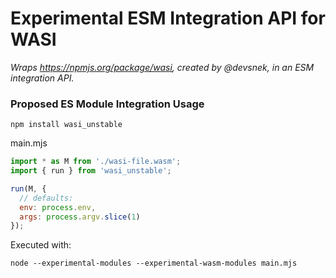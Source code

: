 # Experimental ESM Integration API for WASI

_Wraps https://npmjs.org/package/wasi, created by @devsnek, in an ESM integration API._

### Proposed ES Module Integration Usage

```
npm install wasi_unstable
```

main.mjs
```js
import * as M from './wasi-file.wasm';
import { run } from 'wasi_unstable';

run(M, {
  // defaults:
  env: process.env,
  args: process.argv.slice(1)
});
```

Executed with:

```
node --experimental-modules --experimental-wasm-modules main.mjs
```
